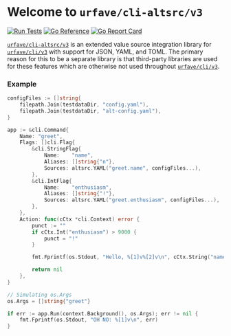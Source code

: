 # Welcome to `urfave/cli-altsrc/v3`

[![Run Tests](https://github.com/urfave/cli-altsrc/actions/workflows/main.yml/badge.svg)](https://github.com/urfave/cli-altsrc/actions/workflows/main.yml)
[![Go Reference](https://pkg.go.dev/badge/github.com/urfave/cli-altsrc/v3.svg)](https://pkg.go.dev/github.com/urfave/cli-altsrc/v3)
[![Go Report Card](https://goreportcard.com/badge/github.com/urfave/cli-altsrc/v3)](https://goreportcard.com/report/github.com/urfave/cli-altsrc/v3)

[`urfave/cli-altsrc/v3`](https://pkg.go.dev/github.com/urfave/cli-altsrc/v3) is an extended value source integration library for [`urfave/cli/v3`] with support for JSON,
YAML, and TOML. The primary reason for this to be a separate library is that third-party libraries are used for these
features which are otherwise not used throughout [`urfave/cli/v3`].

[`urfave/cli/v3`]: https://github.com/urfave/cli

### Example

```go
configFiles := []string{
	filepath.Join(testdataDir, "config.yaml"),
	filepath.Join(testdataDir, "alt-config.yaml"),
}

app := &cli.Command{
	Name: "greet",
	Flags: []cli.Flag{
		&cli.StringFlag{
			Name:    "name",
			Aliases: []string{"n"},
			Sources: altsrc.YAML("greet.name", configFiles...),
		},
		&cli.IntFlag{
			Name:    "enthusiasm",
			Aliases: []string{"!"},
			Sources: altsrc.YAML("greet.enthusiasm", configFiles...),
		},
	},
	Action: func(cCtx *cli.Context) error {
		punct := ""
		if cCtx.Int("enthusiasm") > 9000 {
			punct = "!"
		}

		fmt.Fprintf(os.Stdout, "Hello, %[1]v%[2]v\n", cCtx.String("name"), punct)

		return nil
	},
}

// Simulating os.Args
os.Args = []string{"greet"}

if err := app.Run(context.Background(), os.Args); err != nil {
	fmt.Fprintf(os.Stdout, "OH NO: %[1]v\n", err)
}
```
